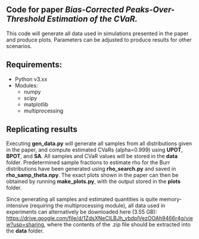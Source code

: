## Code for paper *Bias-Corrected Peaks-Over-Threshold Estimation of the CVaR.*
This code will generate all data used in simulations presented in the paper and produce plots. Parameters can be adjusted to produce results for other scenarios.

## Requirements:
* Python v3.xx
* Modules:
  * numpy
  * scipy
  * matplotlib
  * multiprocessing

## Replicating results
Executing **gen_data.py** will generate all samples from all distributions given in the paper, and compute estimated CVaRs (alpha=0.999) using **UPOT**, **BPOT**, and **SA**. All samples and CVaR values will be stored in the **data** folder. Predetermined sample fractions to estimate rho for the Burr distributions have been generated using **rho_search.py** and saved in **rho_samp_theta.npy**.  The exact plots shown in the paper can then be obtained by running **make_plots.py**, with the output stored in the **plots** folder.

Since generating all samples and estimated quantities is quite memory-intensive (requiring the multiprocessing module), all data used in experiments can alternatively be downloaded here (3.55 GB): https://drive.google.com/file/d/1ZdsXNeCILBJh_vbdplVezOOAh9466r4g/view?usp=sharing, where the contents of the .zip file should be extracted into the **data** folder.
